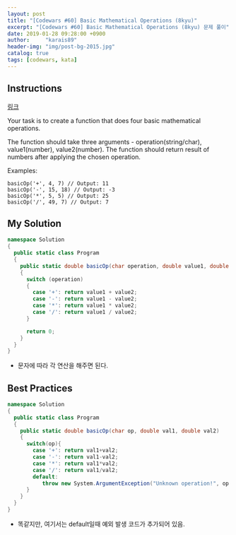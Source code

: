 ```yaml
---
layout: post
title: "[Codewars #60] Basic Mathematical Operations (8kyu)"
excerpt: "[Codewars #60] Basic Mathematical Operations (8kyu) 문제 풀이"
date: 2019-01-28 09:28:00 +0900
author:     "karais89"
header-img: "img/post-bg-2015.jpg"
catalog: true
tags: [codewars, kata]
---
```


## Instructions

[링크](https://www.codewars.com/kata/basic-mathematical-operations/train/csharp)

Your task is to create a function that does four basic mathematical operations.

The function should take three arguments - operation(string/char), value1(number), value2(number).
The function should return result of numbers after applying the chosen operation.

Examples:
```
basicOp('+', 4, 7) // Output: 11
basicOp('-', 15, 18) // Output: -3
basicOp('*', 5, 5) // Output: 25
basicOp('/', 49, 7) // Output: 7
```

## My Solution

```csharp
namespace Solution
{
  public static class Program
  {
    public static double basicOp(char operation, double value1, double value2)
    {
      switch (operation)
      {
        case '+': return value1 + value2;
        case '-': return value1 - value2;
        case '*': return value1 * value2;
        case '/': return value1 / value2;
      }

      return 0;
    }
  }
}
```

- 문자에 따라 각 연산을 해주면 된다.

## Best Practices

```csharp
namespace Solution
{
  public static class Program
  {
    public static double basicOp(char op, double val1, double val2)
    {
      switch(op){
        case '+': return val1+val2;
        case '-': return val1-val2;
        case '*': return val1*val2;
        case '/': return val1/val2;
        default:
           throw new System.ArgumentException("Unknown operation!", op.ToString());
      }
    }
  }
}
```

- 똑같지만, 여기서는 default일때 예외 발생 코드가 추가되어 있음.
